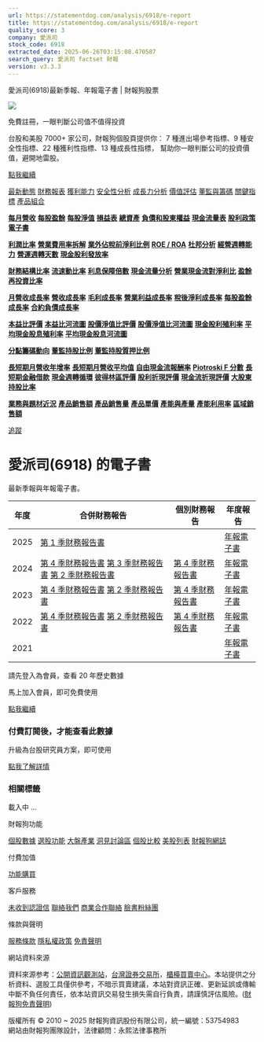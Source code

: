 ```yaml
---
url: https://statementdog.com/analysis/6918/e-report
title: https://statementdog.com/analysis/6918/e-report
quality_score: 3
company: 愛派司
stock_code: 6918
extracted_date: 2025-06-26T03:15:08.470587
search_query: 愛派司 factset 財報
version: v3.3.3
---
```


愛派司(6918)最新季報、年報電子書 | 財報狗股票















![](https://www.facebook.com/tr?id=1265443774131605&ev=PageView&noscript=1)













































































免費註冊，一眼判斷公司值不值得投資

台股和美股 7000+ 家公司，財報狗個股頁提供你：
7 種進出場參考指標、9 種安全性指標、22 種獲利性指標、13 種成長性指標，
幫助你一眼判斷公司的投資價值，避開地雷股。

[點我繼續](/users/sign_up)

[最新動態](/analysis/6918)
[財務報表](/analysis/6918/monthly-revenue)
[獲利能力](/analysis/6918/profit-margin)
[安全性分析](/analysis/6918/financial-structure-ratio)
[成長力分析](/analysis/6918/monthly-revenue-growth-rate)
[價值評估](/analysis/6918/pe)
[董監與籌碼](/analysis/6918/broker-trading)
[關鍵指標](/analysis/6918/long-term-and-short-term-monthly-revenue-yoy)
[產品組合](/analysis/6918/ai-search)

[**每月營收**](/analysis/6918/monthly-revenue)
[**每股盈餘**](/analysis/6918/eps)
[**每股淨值**](/analysis/6918/nav)
[**損益表**](/analysis/6918/income-statement)
[**總資產**](/analysis/6918/assets)
[**負債和股東權益**](/analysis/6918/liabilities-and-equity)
[**現金流量表**](/analysis/6918/cash-flow-statement)
[**股利政策**](/analysis/6918/dividend-policy)
[**電子書**](/analysis/6918/e-report)

[**利潤比率**](/analysis/6918/profit-margin)
[**營業費用率拆解**](/analysis/6918/operating-expense-ratio)
[**業外佔稅前淨利比例**](/analysis/6918/non-operating-income-to-profit-before-tax)
[**ROE / ROA**](/analysis/6918/roe-roa)
[**杜邦分析**](/analysis/6918/du-pont-analysis)
[**經營週轉能力**](/analysis/6918/turnover-ratio)
[**營運週轉天數**](/analysis/6918/turnover-days)
[**現金股利發放率**](/analysis/6918/dividend-payout-ratio)

[**財務結構比率**](/analysis/6918/financial-structure-ratio)
[**流速動比率**](/analysis/6918/current-ratio-and-quick-ratio)
[**利息保障倍數**](/analysis/6918/interest-coverage-ratio)
[**現金流量分析**](/analysis/6918/cash-flow-analysis)
[**營業現金流對淨利比**](/analysis/6918/operating-cash-flow-to-net-income-ratio)
[**盈餘再投資比率**](/analysis/6918/reinvestment-rate)

[**月營收成長率**](/analysis/6918/monthly-revenue-growth-rate)
[**營收成長率**](/analysis/6918/revenue-growth-rate)
[**毛利成長率**](/analysis/6918/gross-profit-growth-rate)
[**營業利益成長率**](/analysis/6918/operating-income-growth-rate)
[**稅後淨利成長率**](/analysis/6918/net-income-growth-rate)
[**每股盈餘成長率**](/analysis/6918/eps-growth-rate)
[**合約負債成長率**](/analysis/6918/current-contract-liabilities-growth-rate)

[**本益比評價**](/analysis/6918/pe)
[**本益比河流圖**](/analysis/6918/pe-band)
[**股價淨值比評價**](/analysis/6918/pb)
[**股價淨值比河流圖**](/analysis/6918/pb-band)
[**現金股利殖利率**](/analysis/6918/dividend-yield)
[**平均現金股息殖利率**](/analysis/6918/average-dividend-yield)
[**平均現金股息河流圖**](/analysis/6918/average-dividend-yield-band)

[**分點籌碼動向**](/analysis/6918/broker-trading)
[**董監持股比例**](/analysis/6918/board-members-and-supervisors-shares-to-shares-outstanding-ratio)
[**董監持股質押比例**](/analysis/6918/pledging-ratio-of-board-members-and-supervisors)

[**長短期月營收年增率**](/analysis/6918/long-term-and-short-term-monthly-revenue-yoy)
[**長短期月營收平均值**](/analysis/6918/average-long-term-and-short-term-monthly-revenue)
[**自由現金流報酬率**](/analysis/6918/croic)
[**Piotroski F 分數**](/analysis/6918/piotroski-f-score)
[**長短期金融借款**](/analysis/6918/financial-borrowing)
[**現金週轉循環**](/analysis/6918/cash-conversion-cycle)
[**彼得林區評價**](/analysis/6918/peter-lynch-valuation)
[**股利折現評價**](/analysis/6918/dividend-discount-valuation)
[**現金流折現評價**](/analysis/6918/dcf-valuation)
[**大股東持股比率**](/analysis/6918/majority-shareholders-share-ratio)

[**業務與題材近況**](/analysis/6918/ai-search)
[**產品銷售額**](/analysis/6918/product-sales-figure)
[**產品銷售量**](/analysis/6918/product-sales-volume)
[**產品單價**](/analysis/6918/product-unit-price)
[**產能與產量**](/analysis/6918/production-capacity)
[**產能利用率**](/analysis/6918/production-capacity-utilization)
[**區域銷售額**](/analysis/6918/product-regional-sales)

[追蹤](/users/sign_up)

# 愛派司(6918) 的電子書

最新季報與年報電子書。

| 年度 | 合併財務報告 | 個別財務報告 | 年度報告 |
| --- | --- | --- | --- |
| 2025 | [第 1 季財務報告書](https://doc.twse.com.tw/server-java/t57sb01?co_id=6918&colorchg=1&kind=A&step=9&filename=202501_6918_AI1.pdf) |  | [年報電子書](/analysis) |
| 2024 | [第 4 季財務報告書](https://doc.twse.com.tw/server-java/t57sb01?co_id=6918&colorchg=1&kind=A&step=9&filename=202404_6918_AI1.pdf)  [第 3 季財務報告書](https://doc.twse.com.tw/server-java/t57sb01?co_id=6918&colorchg=1&kind=A&step=9&filename=202403_6918_AI1.pdf)  [第 2 季財務報告書](https://doc.twse.com.tw/server-java/t57sb01?co_id=6918&colorchg=1&kind=A&step=9&filename=202402_6918_AI1.pdf) | [第 4 季財務報告書](https://doc.twse.com.tw/server-java/t57sb01?co_id=6918&colorchg=1&kind=A&step=9&filename=202404_6918_AI3.pdf) | [年報電子書](https://doc.twse.com.tw/server-java/t57sb01?co_id=6918&colorchg=1&kind=F&step=9&filename=2024_6918_20250630F04.pdf) |
| 2023 | [第 4 季財務報告書](https://doc.twse.com.tw/server-java/t57sb01?co_id=6918&colorchg=1&kind=A&step=9&filename=202304_6918_AI1.pdf)  [第 2 季財務報告書](https://doc.twse.com.tw/server-java/t57sb01?co_id=6918&colorchg=1&kind=A&step=9&filename=202302_6918_AI1.pdf) | [第 4 季財務報告書](https://doc.twse.com.tw/server-java/t57sb01?co_id=6918&colorchg=1&kind=A&step=9&filename=202304_6918_AI3.pdf) | [年報電子書](https://doc.twse.com.tw/server-java/t57sb01?co_id=6918&colorchg=1&kind=F&step=9&filename=2023_6918_20240627F04.pdf) |
| 2022 | [第 4 季財務報告書](https://doc.twse.com.tw/server-java/t57sb01?co_id=6918&colorchg=1&kind=A&step=9&filename=202204_6918_AI1.pdf)  [第 2 季財務報告書](https://doc.twse.com.tw/server-java/t57sb01?co_id=6918&colorchg=1&kind=A&step=9&filename=202202_6918_AI1.pdf) | [第 4 季財務報告書](https://doc.twse.com.tw/server-java/t57sb01?co_id=6918&colorchg=1&kind=A&step=9&filename=202204_6918_AI3.pdf) | [年報電子書](https://doc.twse.com.tw/server-java/t57sb01?co_id=6918&colorchg=1&kind=F&step=9&filename=2022_6918_20230630F04.pdf) |
| 2021 |  |  | [年報電子書](/analysis) |

請先登入為會員，查看 20 年歷史數據

馬上加入會員，即可免費使用

[點我繼續](/users/sign_up)

### 付費訂閱後，才能查看此數據

升級為台股研究員方案，即可使用

[點我了解詳情](/pricing)

### 相關標籤

載入中 ...





財報狗功能

[個股數據](/analysis)
[選股功能](/screeners)
[大盤產業](/taiex)
[洞見討論區](/insight)
[個股比較](/compare/tpe)
[美股列表](/us-stock-list)
[財報狗網誌](/blog/)

付費加值

[功能購買](/pricing)

客戶服務

[未收到認證信](/users/recv_auth_fail)
[聯絡我們](/contact)
[商業合作聯絡](/contact)
[臉書粉絲團](//www.facebook.com/statementdog)

條款與聲明

[服務條款](/law/tos)
[隱私權政策](/law/privacy)
[免責聲明](/law/disclaimer)

網站資料來源

資料來源参考：[公開資訊觀測站](http://mops.twse.com.tw/mops/web/index)，[台灣證券交易所](http://www.tse.com.tw/)，[櫃檯買賣中心](http://www.otc.org.tw/)。本站提供之分析資料、選股工具僅供參考，不暗示買賣建議，本站對資訊正確、更新延誤或傳輸中斷不負任何責任，依本站資訊交易發生損失需自行負責，請謹慎評估風險。([財報狗免責聲明](/law/disclaimer))

版權所有 © 2010 ~ 2025 財報狗資訊股份有限公司，統一編號：53754983  
網站由財報狗團隊設計，法律顧問：永熙法律事務所